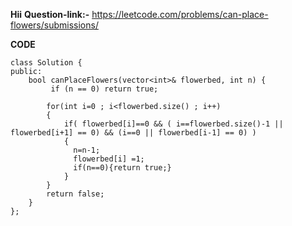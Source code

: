 **Hii**
**Question-link:-** https://leetcode.com/problems/can-place-flowers/submissions/

**CODE**
```
class Solution {
public:
    bool canPlaceFlowers(vector<int>& flowerbed, int n) {
         if (n == 0) return true;
        
        for(int i=0 ; i<flowerbed.size() ; i++)
        {
            if( flowerbed[i]==0 && ( i==flowerbed.size()-1 || flowerbed[i+1] == 0) && (i==0 || flowerbed[i-1] == 0) )
            {
              n=n-1;           
              flowerbed[i] =1;
              if(n==0){return true;}
            }        
        }
        return false;
    }
};
```
